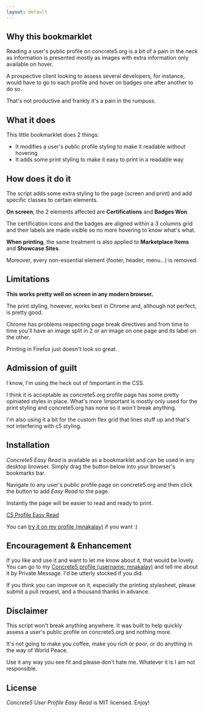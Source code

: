 ```yaml
---
layout: default
---
```


## Why this bookmarklet
Reading a user's public profile on concrete5.org is a bit of a pain in the neck as information is presented mostly as images with extra information only available on hover.

A prospective client looking to assess several developers, for instance, would have to go to each profile and hover on badges one after another to do so.

That's not productive and frankly it's a pain in the rumpuss.

## What it does
This little bookmarklet does 2 things:

  - It modifies a user's public profile styling to make it readable without hovering
  - It adds some print styling to make it easy to print in a readable way

## How does it do it
The script adds some extra styling to the page (screen and print) and add specific classes to certain elements.

**On screen**, the 2 elements affected are **Certifications** and **Badges Won**.

The certification icons and the badges are aligned within a 3 columns grid and their labels are made visible so no more hovering to know what's what.

**When printing**, the same treatment is also applied to **Marketplace Items** and **Showcase Sites**.

Moreover, every non-essential element (footer, header, menu...) is removed.

## Limitations
**This works pretty well on screen in any modern browser.**

The print styling, however, works best in Chrome and, although not perfect, is pretty good.

Chrome has problems respecting page break directives and from time to time you'll have an image split in 2 or an image on one page and its label on the other.

Printing in Firefox just doesn't look so great.

## Admission of guilt
I know, I'm using the heck out of !important in the CSS.

I think it is acceptable as concrete5.org profile page has some pretty opiniated styles in place. What's more !important is mostly only used for the print styling and concrete5.org has none so it won't break anything.

I'm also using it a bit for the custom flex grid that lines stuff up and that's not interfering with c5 styling.

## Installation
_Concrete5 Easy Read_ is available as a bookmarklet and can be used in any desktop browser. Simply drag the button below into your browser's bookmarks bar.

Navigate to any user's public profile page on concrete5.org and then click the button to add _Easy Read_ to the page.

Instantly the page will be easier to read and ready to print.

<div class="bookmarklet">
  <a href="javascript:void function(){function a(a,b,c,d){if('js'==b){var e=document.createElement('script');e.type='text/javascript'}else if('css'==b){var e=document.createElement('link');e.rel='stylesheet',e.type='text/css'}'undefined'!=typeof e&&(0!=d&&(e.readyState?e.onreadystatechange=function(){'loaded'!=e.readyState&&'complete'!=e.readyState||(e.onreadystatechange=null,d())}:e.onload=function(){d()}),'js'==b?e.src=a:'css'==b&&(e.href=a),document.getElementsByTagName(c)[0].appendChild(e))}a('//rawgit.com/mnakalay/Concrete5-Profile-Easy-Read/master/c5-profile-easy-read.min.css?'+Math.random(),'css','body',function(){a('//rawgit.com/mnakalay/Concrete5-Profile-Easy-Read/master/c5-profile-easy-read.min.js?'+Math.random(),'js','body',!1)})}();" onclick="javascript:void(0)">C5 Profile Easy Read</a>
</div>

You can [try it on my profile (mnakalay)](https://www.concrete5.org/profile/-/view/75201/) if you want :)

## Encouragement & Enhancement
If you like and use it and want to let me know about it, that would be lovely. You can go to my [Concrete5 profile (username: mnakalay)](https://www.concrete5.org/profile/-/view/75201/) and tell me about it by Private Message. I'd be utterly stocked if you did.

If you think you can improve on it, especially the printing stylesheet, please submit a pull request, and a thousand thanks in advance.

## Disclaimer
This script won't break anything anywhere. It was built to help quickly assess a user's public profile on concrete5.org and nothing more.

It's not going to make you coffee, make you rich or poor, or do anything in the way of World Peace.

Use it any way you see fit and please don't hate me. Whatever it is I am not responsible.

## License
_Concrete5 User Profile Easy Read_ is MIT licensed. Enjoy!

